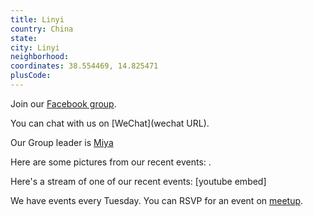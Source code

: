 ```yaml
---
title: Linyi
country: China
state: 
city: Linyi
neighborhood: 
coordinates: 38.554469, 14.825471
plusCode:
---
```

Join our [Facebook group](https://www.facebook.com/groups/free.code.camp.Linyi).

You can chat with us on [WeChat](wechat URL).

Our Group leader is [Miya](freecodecamp.org/miya)

Here are some pictures from our recent events:
![]().

Here's a stream of one of our recent events:
[youtube embed]

We have events every Tuesday. You can RSVP for an event on [meetup](meetupurl).
